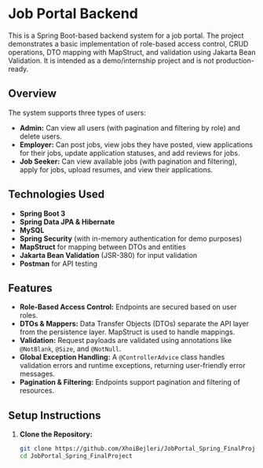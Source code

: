 # Job Portal Backend

This is a Spring Boot-based backend system for a job portal. The project demonstrates a basic implementation of role-based access control, CRUD operations, DTO mapping with MapStruct, and validation using Jakarta Bean Validation. It is intended as a demo/internship project and is not production-ready.

## Overview

The system supports three types of users:
- **Admin:** Can view all users (with pagination and filtering by role) and delete users.
- **Employer:** Can post jobs, view jobs they have posted, view applications for their jobs, update application statuses, and add reviews for jobs.
- **Job Seeker:** Can view available jobs (with pagination and filtering), apply for jobs, upload resumes, and view their applications.

## Technologies Used

- **Spring Boot 3**
- **Spring Data JPA & Hibernate**
- **MySQL**
- **Spring Security** (with in-memory authentication for demo purposes)
- **MapStruct** for mapping between DTOs and entities
- **Jakarta Bean Validation** (JSR-380) for input validation
- **Postman** for API testing

## Features

- **Role-Based Access Control:** Endpoints are secured based on user roles.
- **DTOs & Mappers:** Data Transfer Objects (DTOs) separate the API layer from the persistence layer. MapStruct is used to handle mappings.
- **Validation:** Request payloads are validated using annotations like `@NotBlank`, `@Size`, and `@NotNull`.
- **Global Exception Handling:** A `@ControllerAdvice` class handles validation errors and runtime exceptions, returning user-friendly error messages.
- **Pagination & Filtering:** Endpoints support pagination and filtering of resources.

## Setup Instructions

1. **Clone the Repository:**

   ```bash
   git clone https://github.com/XhoiBejleri/JobPortal_Spring_FinalProject.git
   cd JobPortal_Spring_FinalProject

